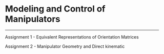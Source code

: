# Modeling and Control of Manipulators
-----------------
Assignment 1 - Equivalent Representations of Orientation Matrices

Assignment 2 - Manipulator Geometry and Direct kinematic
